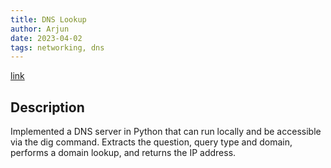 ```yaml
---
title: DNS Lookup
author: Arjun
date: 2023-04-02
tags: networking, dns
---
```


[link](https://github.com/arjunhm/dns-lookup)

## Description

Implemented a DNS server in Python that can run locally and be accessible via the dig command.
Extracts the question, query type and domain, performs a domain lookup, and returns the IP address.
